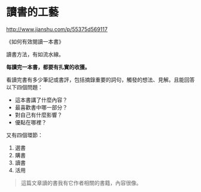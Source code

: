 # 讀書的工藝

http://www.jianshu.com/p/55375d569117

《如何有效閱讀一本書》

讀書方法，有如流水線。

**每讀完一本書，都要有扎實的收獲。**

看讀完書有多少筆記或書評，包括摘錄重要的詞句，觸發的想法、見解。且能回答以下四個問題：

* 這本書講了什麼內容？
* 最喜歡書中哪一部分？
* 對自己有什麼影響？
* 優點在哪裡？



又有四個環節：

1. 選書
2. 購書
3. 讀書
4. 活用



> 這篇文章讀的書我有它作者相關的書籍，內容很像。

